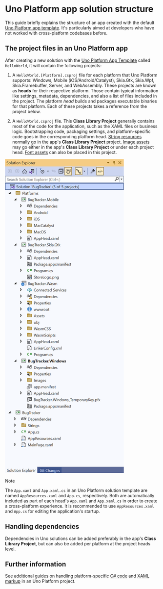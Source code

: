 # Uno Platform app solution structure

This guide briefly explains the structure of an app created with the default [Uno Platform app template](https://marketplace.visualstudio.com/items?itemName=unoplatform.uno-platform-addin-2022). It's particularly aimed at developers who have not worked with cross-platform codebases before. 

## The project files in an Uno Platform app

After creating a new solution with the [Uno Platform App Template](https://marketplace.visualstudio.com/items?itemName=unoplatform.uno-platform-addin-2022) called `HelloWorld`, it will contain the following projects:

1. A `HelloWorld.[Platform].csproj` file for each platform that Uno Platform supports: Windows, Mobile (iOS/Android/Catalyst), Skia.Gtk, Skia.Wpf, Skia.Framebuffer, Server, and WebAssembly. These projects are known as **heads** for their respective platform. Those contain typical information like settings, metadata, dependencies, and also a list of files included in the project. The platform *head* builds and packages executable binaries for that platform. Each of these projects takes a reference from the project below.

2. A `HelloWorld.csproj` file. This **Class Library Project** generally contains most of the code for the application, such as the XAML files or business logic. Bootstrapping code, packaging settings, and platform-specific code goes in the corresponding platform head. [String resources](features/working-with-strings.md) normally go in the app's **Class Library Project** project. [Image assets](features/working-with-assets.md) may go either in the app's **Class Library Project** or under each project head. [Font assets](features/custom-fonts.md) can also be placed in this project.

![Uno Platform solution structure](Assets/solution-structure.png)

> [!NOTE]
> The `App.xaml` and `App.xaml.cs` in an Uno Platform solution template are named `AppResources.xaml` and `App.cs`, respectively. Both are automatically included as part of each head's `App.xaml` and `App.xaml.cs` in order to create a cross-platform experience. It is recommended to use `AppResources.xaml` and `App.cs` for editing the application's startup.

## Handling dependencies

Dependencies in Uno solutions can be added preferably in the app's **Class Library Project**, but can also be added per platform at the project heads level.

## Further information

See additional guides on handling platform-specific [C# code](platform-specific-csharp.md) and [XAML markup](platform-specific-xaml.md) in an Uno Platform project.
